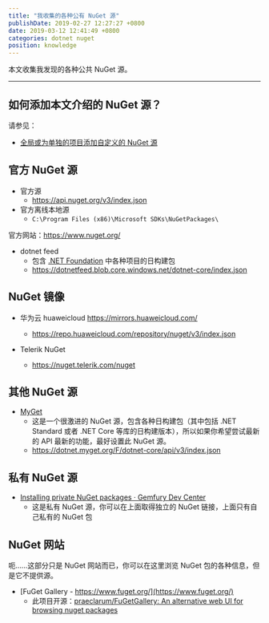 ```yaml
---
title: "我收集的各种公有 NuGet 源"
publishDate: 2019-02-27 12:27:27 +0800
date: 2019-03-12 12:41:49 +0800
categories: dotnet nuget
position: knowledge
---
```


本文收集我发现的各种公共 NuGet 源。

---

<div id="toc"></div>

## 如何添加本文介绍的 NuGet 源？

请参见：

- [全局或为单独的项目添加自定义的 NuGet 源](/post/add-custom-nuget-source)

## 官方 NuGet 源

- 官方源
    - <https://api.nuget.org/v3/index.json>
- 官方离线本地源
    - `C:\Program Files (x86)\Microsoft SDKs\NuGetPackages\`

官方网站：<https://www.nuget.org/>

- dotnet feed
    - 包含 [.NET Foundation](https://github.com/dotnet) 中各种项目的日构建包 
    - <https://dotnetfeed.blob.core.windows.net/dotnet-core/index.json>

## NuGet 镜像

- 华为云 huaweicloud <https://mirrors.huaweicloud.com/>
    - <https://repo.huaweicloud.com/repository/nuget/v3/index.json>

- Telerik NuGet
    - <https://nuget.telerik.com/nuget>

## 其他 NuGet 源

- [MyGet](https://dotnet.myget.org/gallery)
    - 这是一个很激进的 NuGet 源，包含各种日构建包（其中包括 .NET Standard 或者 .NET Core 等库的日构建版本），所以如果你希望尝试最新的 API 最新的功能，最好设置此 NuGet 源。
    - <https://dotnet.myget.org/F/dotnet-core/api/v3/index.json>

## 私有 NuGet 源

- [Installing private NuGet packages · Gemfury Dev Center](https://gemfury.com/help/nuget-server/)
    - 这是私有 NuGet 源，你可以在上面取得独立的 NuGet 链接，上面只有自己私有的 NuGet 包

## NuGet 网站

呃……这部分只是 NuGet 网站而已，你可以在这里浏览 NuGet 包的各种信息，但是它不提供源。

- [FuGet Gallery - https://www.fuget.org/](https://www.fuget.org/)
    - 此项目开源：[praeclarum/FuGetGallery: An alternative web UI for browsing nuget packages](https://github.com/praeclarum/FuGetGallery)
